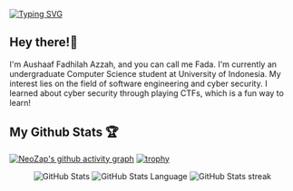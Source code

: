 <a href="https://git.io/typing-svg"><img src="https://readme-typing-svg.demolab.com?font=Hack+Nerd+Mono&duration=2000&pause=1000&color=F9E2AF&random=false&width=435&lines=Hi+there+%F0%9F%91%8B;Constantly+learning+%F0%9F%98%B5%E2%80%8D%F0%9F%92%AB;Stay+foolish+%F0%9F%98%81" alt="Typing SVG" /></a>

## Hey there!👋
I'm Aushaaf Fadhilah Azzah, and you can call me Fada. I'm currently an undergraduate Computer Science student at University of Indonesia. My interest lies on the field of software engineering and cyber security. I learned about cyber security through playing CTFs, which is a fun way to learn!

## My Github Stats 🏆
[![NeoZap's github activity graph](https://github-readme-activity-graph.vercel.app/graph?username=NeoZap&theme=github)](https://github.com/ashutosh00710/github-readme-activity-graph)
[![trophy](https://github-profile-trophy.vercel.app/?username=NeoZap&margin-w=15&column=8&theme=onedark)](https://github.com/ryo-ma/github-profile-trophy)
<div align="center">
 <img src="https://github-readme-stats.vercel.app/api?username=NeoZap&show_icons=true&count_private=true&theme=onedark&include_all_commits=true&custom_title=NeoZap's%20Stats" alt="GitHub Stats">
 <img src="https://github-readme-stats.vercel.app/api/top-langs/?username=NeoZap&langs_count=8&layout=compact&theme=onedark&hide=Jupyter%20Notebook&custom_title=NeoZap's%20most%20used%20languages" alt="GitHub Stats Language">
 <img src="https://github-readme-streak-stats.herokuapp.com/?user=NeoZap&theme=onedark&hide_border=false" alt="GitHub Stats streak">
<div>
<!--
**NeoZap/NeoZap** is a ✨ _special_ ✨ repository because its `README.md` (this file) appears on your GitHub profile.

Here are some ideas to get you started:

- 🔭 I’m currently working on ...
- 🌱 I’m currently learning ...
- 👯 I’m looking to collaborate on ...
- 🤔 I’m looking for help with ...
- 💬 Ask me about ...
- 📫 How to reach me: ...
- 😄 Pronouns: ...
- ⚡ Fun fact: ...
-->
